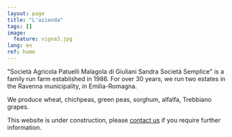 ```yaml
---
layout: page
title: "L'azienda"
tags: []
image:
  feature: vigna3.jpg
lang: en
ref: home
---
```


"Società Agricola Patuelli Malagola di Giuliani Sandra Società Semplice" is a family run farm established in 1986. For over 30 years, we run two estates in the Ravenna municipality, in Emilia-Romagna.

We produce wheat, chichpeas, green peas, sorghum, alfalfa, Trebbiano grapes.   


This website is under construction, please [contact us](/contact) if you require further information.  

